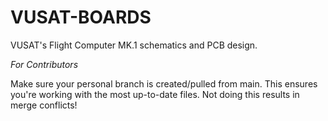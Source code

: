 # VUSAT-BOARDS

VUSAT's Flight Computer MK.1 schematics and PCB design. 

*For Contributors*

Make sure your personal branch is created/pulled from main. This ensures you're working with the most up-to-date files. Not doing this results in merge conflicts!
